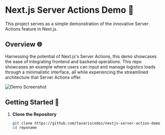 # Next.js Server Actions Demo 🚚

This project serves as a simple demonstration of the innovative Server Actions feature in Next.js. 

## Overview 🌐

Harnessing the potential of Next.js's Server Actions, this demo showcases the ease of integrating frontend and backend operations. This repo showcases an example where users can input and manage logistics loads through a minimalistic interface, all while experiencing the streamlined architecture that Server Actions offer.

![Demo Screenshot](./public/screenshot.png.png) 
## Getting Started 🚀

1. **Clone the Repository**

   ```bash
   git clone https://github.com/tavariscodes/nextjs-server-action-demo.git
   cd reponame
